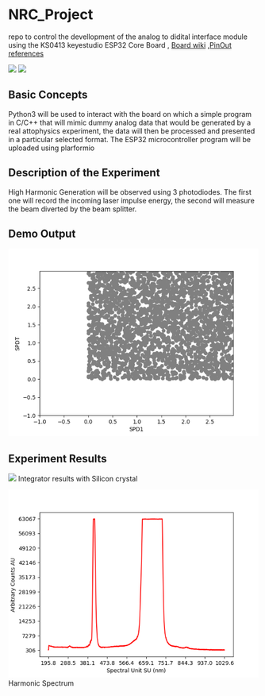 # NRC_Project

repo to control the devellopment of the analog to didital interface module using  the KS0413 keyestudio ESP32 Core Board , [Board wiki](https://wiki.keyestudio.com/KS0413_keyestudio_ESP32_Core_Board) ,[PinOut references](https://docs.platformio.org/en/latest/platforms/espressif32.html#pinout-diagram)

![](https://wiki.keyestudio.com/images/7/79/0413%E5%9B%BE%E7%89%872.png)
![](https://docs.platformio.org/en/latest/_images/espressif32_debug_pinout.jpg)

 ## Basic Concepts

 Python3 will be used to interact with the board on which a simple program in C/C++  that will mimic dummy analog data that would be generated by a real attophysics experiment, the data will then be processed and presented in a particular selected format.
 The ESP32 microcontroller program will be uploaded using plarformio 

 ## Description of the Experiment
High Harmonic Generation will be observed using 3 photodiodes.
The first  one will record the incoming laser impulse energy, the second will measure the beam diverted by the beam splitter.


## Demo Output

![](https://github.com/Driss-001/NRC_Attoscience_Software/blob/main/Data_Plot.png?raw=true)


## Experiment Results

![](https://github.com/Driss-001/NRC_Attoscience_Software/blob/main/Experiment_Data4wSI.png?raw=true)
Integrator results with Silicon crystal

![](https://github.com/Driss-001/NRC_Attoscience_Software/blob/main/Harmonic_spectrum_500ms.png?raw=true)
Harmonic Spectrum